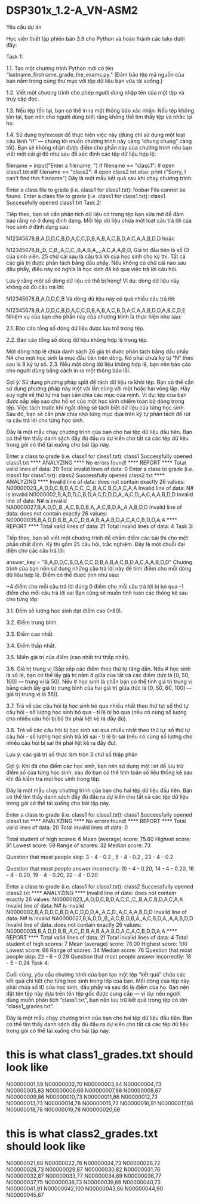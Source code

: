# DSP301x_1.2-A_VN-ASM2
Yêu cầu dự án

Học viên thiết lập phiên bản 3.9 cho Python và hoàn thành các taks dưới đây:

Task 1:

1.1. Tạo một chương trình Python mới có tên “lastname_firstname_grade_the_exams.py.” (Đảm bảo tệp mã nguồn của bạn nằm trong cùng thư mục với tệp dữ liệu bạn vừa tải xuống.)

1.2. Viết một chương trình cho phép người dùng nhập tên của một tệp và truy cập đọc.

1.3. Nếu tệp tồn tại, bạn có thể in ra một thông báo xác nhận. Nếu tệp không tồn tại, bạn nên cho người dùng biết rằng không thể tìm thấy tệp và nhắc lại họ.

1.4. Sử dụng try/except để thực hiện việc này (đừng chỉ sử dụng một loạt câu lệnh “if” — chúng tôi muốn chương trình này càng “chung chung” càng tốt). Bạn sẽ không nhận được điểm cho phần này của chương trình nếu bạn viết một cái gì đó như sau để xác định các tệp dữ liệu hợp lệ:

filename = input("Enter a filename: ")
if filename == "class1":
        # open class1.txt
elif filename == "class2":
        # open class2.txt
else:
        print ("Sorry, I can't find this filename")
Đây là một mẫu kết quả sau khi chạy chương trình:

Enter a class file to grade (i.e. class1 for class1.txt): foobar
File cannot be found.
Enter a class file to grade (i.e. class1 for class1.txt): class1
Successfully opened class1.txt
Task 2:

Tiếp theo, bạn sẽ cần phân tích dữ liệu có trong tệp bạn vừa mở để đảm bảo rằng nó ở đúng định dạng. Mỗi tệp dữ liệu chứa một loạt câu trả lời của học sinh ở định dạng sau:

N12345678,B,A,D,D,C,B,D,A,C,C,D,B,A,B,A,C,B,D,A,C,A,A,B,D,D
hoặc

N12345678,B,,D,,C,B,,A,C,C,,B,A,B,A,,,,A,C,A,A,B,D,
Giá trị đầu tiên là số ID của sinh viên. 25 chữ cái sau là câu trả lời của học sinh cho kỳ thi. Tất cả các giá trị được phân tách bằng dấu phẩy. Nếu không có chữ cái nào sau dấu phẩy, điều này có nghĩa là học sinh đã bỏ qua việc trả lời câu hỏi.

Lưu ý rằng một số dòng dữ liệu có thể bị hỏng! Ví dụ: dòng dữ liệu này không có đủ câu trả lời:

N12345678,B,A,D,D,C,B
Và dòng dữ liệu này có quá nhiều câu trả lời:

N12345678,B,A,D,D,C,B,D,A,C,C,D,B,A,B,A,C,B,D,A,C,A,A,B,D,D,A,B,C,D,E
Nhiệm vụ của bạn cho phần này của chương trình là thực hiện như sau:

2.1. Báo cáo tổng số dòng dữ liệu được lưu trữ trong tệp.

2.2. Báo cáo tổng số dòng dữ liệu không hợp lệ trong tệp.

Một dòng hợp lệ chứa danh sách 26 giá trị được phân tách bằng dấu phẩy
N# cho một học sinh là mục đầu tiên trên dòng. Nó phải chứa ký tự “N” theo sau là 8 ký tự số.
2.3. Nếu một dòng dữ liệu không hợp lệ, bạn nên báo cáo cho người dùng bằng cách in ra một thông báo lỗi. 

Gợi ý: Sử dụng phương pháp split để tách dữ liệu ra khỏi tệp. Bạn có thể cần sử dụng phương pháp này một vài lần cùng với một hoặc hai vòng lặp. Hãy suy nghĩ về thứ tự mà bạn cần chia các mục của mình. Ví dụ: tệp của bạn được sắp xếp sao cho hồ sơ của một học sinh chiếm toàn bộ dòng trong tệp. Việc tách trước khi ngắt dòng sẽ tách biệt dữ liệu của từng học sinh. Sau đó, bạn sẽ cần phải chia nhỏ từng mục dựa trên ký tự phân tách để rút ra câu trả lời cho từng học sinh.

Đây là một mẫu chạy chương trình của bạn cho hai tệp dữ liệu đầu tiên. Bạn có thể tìm thấy danh sách đầy đủ đầu ra dự kiến cho tất cả các tệp dữ liệu trong gói có thể tải xuống cho bài tập này.

Enter a class to grade (i.e. class1 for class1.txt): class1
Successfully opened class1.txt
**** ANALYZING ****
No errors found!
**** REPORT ****
Total valid lines of data: 20
Total invalid lines of data: 0
Enter a class to grade (i.e. class1 for class1.txt): class2
Successfully opened class2.txt
**** ANALYZING ****
Invalid line of data: does not contain exactly 26 values:
N00000023,,A,D,D,C,B,D,A,C,C,,C,,B,A,C,B,D,A,C,A,A
Invalid line of data: N# is invalid
N0000002,B,A,D,D,C,B,D,A,C,D,D,D,A,,A,C,D,,A,C,A,A,B,D,D
Invalid line of data: N# is invalid
NA0000027,B,A,D,D,,B,,A,C,B,D,B,A,,A,C,B,D,A,,A,A,B,D,D
Invalid line of data: does not contain exactly 26 values:
N00000035,B,A,D,D,B,B,,A,C,,D,B,A,B,A,A,B,D,A,C,A,C,B,D,D,A,A
**** REPORT ****
Total valid lines of data: 21
Total invalid lines of data: 4
Task 3:

Tiếp theo, bạn sẽ viết một chương trình để chấm điểm các bài thi cho một phần nhất định. Kỳ thi gồm 25 câu hỏi, trắc nghiệm. Đây là một chuỗi đại diện cho các câu trả lời:

answer_key = "B,A,D,D,C,B,D,A,C,C,D,B,A,B,A,C,B,D,A,C,A,A,B,D,D"
Chương trình của bạn nên sử dụng những câu trả lời này để tính điểm cho mỗi dòng dữ liệu hợp lệ. Điểm có thể được tính như sau:

+4 điểm cho mỗi câu trả lời đúng
0 điểm cho mỗi câu trả lời bị bỏ qua
-1 điểm cho mỗi câu trả lời sai
Bạn cũng sẽ muốn tính toán các thống kê sau cho từng lớp:

3.1. Đếm số lượng học sinh đạt điểm cao (>80).

3.2. Điểm trung bình.

3.3. Điểm cao nhất.

3.4. Điểm thấp nhất.

3.5. Miền giá trị của điểm (cao nhất trừ thấp nhất).

3.6. Giá trị trung vị (Sắp xếp các điểm theo thứ tự tăng dần. Nếu # học sinh là số lẻ, bạn có thể lấy giá trị nằm ở giữa của tất cả các điểm (tức là [0, 50, 100] — trung vị là 50). Nếu # học sinh là chẵn bạn có thể tính giá trị trung vị bằng cách lấy giá trị trung bình của hai giá trị giữa (tức là [0, 50, 60, 100] — giá trị trung vị là 55)).

3.7. Trả về các câu hỏi bị học sinh bỏ qua nhiều nhất theo thứ tự: số thứ tự câu hỏi - số lượng học sinh bỏ qua -  tỉ lệ bị bỏ qua (nếu có cùng số lượng cho nhiều câu hỏi bị bỏ thì phải liệt kê ra đầy đủ).

3.8. Trả về các câu hỏi bị học sinh sai qua nhiều nhất theo thứ tự: số thứ tự câu hỏi - số lượng học sinh trả lời sai - tỉ lệ bị sai (nếu có cùng số lượng cho nhiều câu hỏi bị sai thì phải liệt kê ra đầy đủ).

Lưu ý: các giá trị số thực làm tròn 3 chữ số thập phân

Gợi ý: Khi đã cho điểm các học sinh, bạn nên sử dụng một list để lưu trữ điểm số của từng học sinh; sau đó bạn có thể tính toán số liệu thống kê sau khi đã kiểm tra mọi học sinh trong tệp.

Đây là một mẫu chạy chương trình của bạn cho hai tệp dữ liệu đầu tiên. Bạn có thể tìm thấy danh sách đầy đủ đầu ra dự kiến cho tất cả các tệp dữ liệu trong gói có thể tải xuống cho bài tập này.

Enter a class to grade (i.e. class1 for class1.txt): class1
Successfully opened class1.txt
**** ANALYZING ****
No errors found!
**** REPORT ****
Total valid lines of data: 20
Total invalid lines of data: 0 

Total student of high scores: 6
Mean (average) score: 75.60
Highest score: 91
Lowest score: 59
Range of scores: 32
Median score: 73

Question that most people skip: 3 - 4 - 0.2 , 5 - 4 - 0.2 , 23 - 4 - 0.2

Question that most people answer incorrectly: 10 - 4 - 0.20, 14 - 4 - 0.20, 16 - 4 - 0.20, 19 - 4 - 0.20, 22 - 4 - 0.20

Enter a class to grade (i.e. class1 for class1.txt): class2
Successfully opened class2.txt 
**** ANALYZING **** 
Invalid line of data: does not contain exactly 26 values:
N00000023,,A,D,D,C,B,D,A,C,C,,C,,B,A,C,B,D,A,C,A,A 
Invalid line of data: N# is invalid
N0000002,B,A,D,D,C,B,D,A,C,D,D,D,A,,A,C,D,,A,C,A,A,B,D,D 
Invalid line of data: N# is invalid
NA0000027,B,A,D,D,,B,,A,C,B,D,B,A,,A,C,B,D,A,,A,A,B,D,D 
Invalid line of data: does not contain exactly 26 values:
N00000035,B,A,D,D,B,B,,A,C,,D,B,A,B,A,A,B,D,A,C,A,C,B,D,D,A,A 
**** REPORT **** 
Total valid lines of data: 21
Total invalid lines of data: 4 
Total student of high scores: 7
Mean (average) score: 78.00
Highest score: 100
Lowest score: 66
Range of scores: 34
Median score: 76
Question that most people skip: 22 - 6 - 0.29
Question that most people answer incorrectly: 18 - 5 - 0.24
Task 4:

Cuối cùng, yêu cầu chương trình của bạn tạo một tệp “kết quả” chứa các kết quả chi tiết cho từng học sinh trong lớp của bạn. Mỗi dòng của tệp này phải chứa số ID của học sinh, dấu phẩy và sau đó là điểm của họ. Bạn nên đặt tên tệp này dựa trên tên tệp gốc được cung cấp — ví dụ: nếu người dùng muốn phân tích “class1.txt”, bạn nên lưu trữ kết quả trong tệp có tên “class1_grades.txt”.

Đây là một mẫu chạy chương trình của bạn cho hai tệp dữ liệu đầu tiên. Bạn có thể tìm thấy danh sách đầy đủ đầu ra dự kiến cho tất cả các tệp dữ liệu trong gói có thể tải xuống cho bài tập này.

# this is what class1_grades.txt should look like                               
N00000001,59
N00000002,70
N00000003,84
N00000004,73
N00000005,83
N00000006,66
N00000007,88
N00000008,67
N00000009,86
N00000010,73
N00000011,86
N00000012,73
N00000013,73
N00000014,78
N00000015,72
N00000016,91
N00000017,66
N00000018,78
N00000019,78
N00000020,68
# this is what class2_grades.txt should look like
N00000021,68
N00000022,76
N00000024,73
N00000026,72
N00000028,73
N00000029,87
N00000030,82
N00000031,76
N00000032,87
N00000033,77
N00000034,69
N00000036,77
N00000037,75
N00000038,73
N00000039,66
N00000040,73
N00000041,91
N00000042,100
N00000043,86
N00000044,90
N00000045,67
